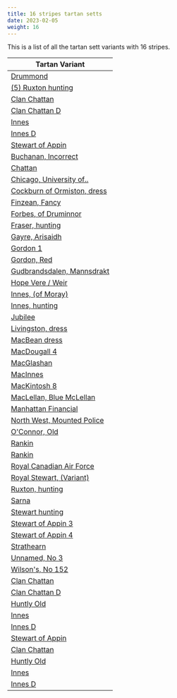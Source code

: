 ```yaml
---
title: 16 stripes tartan setts
date: 2023-02-05
weight: 16
---
```

This is a list of all the tartan sett variants with 16 stripes.

| Tartan Variant |
|---------------|
| [Drummond](/tartans/B/4/R12/B4/R6/G48/R4/G4/R4/B18/R4/BA4/R56/B4/R4/B2/R/12)||
| [(5) Ruxton hunting](/tartans/DR/32/W2/DR2/W6/DR4/DB8/DR30/W2/DR2/Y6/DB32/K2/DB4/DR16/Y2/DR/32)||
| [Clan Chattan](/tartans/N/4/Y12/R8/K8/N32/NA4/Y6/R6/K2/R6/Y6/N4/G30/N2/G4/R/120)||
| [Clan Chattan D](/tartans/N/4/Y12/R8/K8/N32/NA4/Y6/R6/K2/R6/Y6/N4/G32/N2/K4/R/120)||
| [Innes](/tartans/N/7/K24/R4/K4/R4/K4/R24/Y4/R6/DB12/R6/K4/G20/K4/R6/N/4)||
| [Innes D](/tartans/N/3/K12/R2/K2/R2/K2/R12/Y2/R3/DB6/R3/K2/G10/K2/R3/N/2)||
| [Stewart of Appin](/tartans/G/4/R4/N2/DB4/R48/G4/R4/DB16/R4/G4/R8/G48/R4/N2/DB4/R/6)||
| [Buchanan, Incorrect](/tartans/B/6/G2/K6/B6/K6/G2/B6/G2/R12/LN2/R12/B8/Y10/B2/Y10/G/2)||
| [Chattan](/tartans/R/22/K2/LN2/G8/LN2/Y2/R2/K2/R2/Y2/LN2/G8/LN2/K2/R2/Y/6)||
| [Chicago, University of..](/tartans/DR/60/K16/DR4/K4/DR6/K4/DR16/R30/DR16/K4/DR6/K4/DR4/K16/DR60/LN/6)||
| [Cockburn of Ormiston, dress](/tartans/LN/62/K4/G4/K4/G4/B16/K4/LN4/K4/B16/K4/Y4/K4/G16/K4/R/4)||
| [Finzean, Fancy](/tartans/LN/4/DR2/R108/K8/LN4/G56/Y24/R12/K4/R12/Y24/B56/K12/R12/Y16/LN/10)||
| [Forbes, of Druminnor](/tartans/B/4/T4/B16/DR8/TA4/G16/DR2/LN4/DR2/G16/DR12/B4/T4/B4/T4/B/12)||
| [Fraser, hunting](/tartans/LN/4/LT28/G14/LT2/B14/LT2/B14/LT2/G14/LT28/R4/LT28/G14/LT2/B14/LT/2)||
| [Gayre, Arisaidh](/tartans/B/40/G10/K10/LN44/B10/LN44/K4/Y4/K4/R12/G8/LN8/G6/R8/K4/Y/4)||
| [Gordon 1](/tartans/B/28/LN2/G16/LN2/DG32/BA12/LN2/B28/LN2/G28/BA12/G12/R16/DG12/R16/DG/2)||
| [Gordon, Red](/tartans/K/4/RA16/K12/RA16/G12/B12/G34/LN4/P30/LN4/B12/K28/LN4/R14/LN4/P/32)||
| [Gudbrandsdalen, Mannsdrakt](/tartans/DG/88/R4/K10/DG8/R4/K2/DG4/R20/DG4/K2/R4/DG8/K10/R4/LN2/R/88)||
| [Hope Vere / Weir](/tartans/G/38/K2/GA6/K2/G6/K18/G40/K2/Y2/K14/Y2/K2/G42/K24/G4/GA/2)||
| [Innes, (of Moray)](/tartans/BA/7/K24/R4/K4/R4/K4/R24/Y4/R6/B12/R6/K4/G20/K4/R6/LN/4)||
| [Innes, hunting](/tartans/BA/6/K36/LT6/K8/LT6/K6/LT36/Y6/LT6/B16/LT6/B6/G30/K6/LT6/LN/6)||
| [Jubilee](/tartans/B/5/G4/B10/G3/B10/G4/B5/G17/Y3/G17/B19/G3/B19/G17/R3/G/17)||
| [Livingston, dress](/tartans/B/133/LN16/K8/LN8/K2/Y4/K2/LN54/K8/LN8/K16/LN8/K16/LN16/K2/Y/12)||
| [MacBean dress](/tartans/G/20/LN8/R8/DR8/G4/DR8/R8/LN8/G20/LN8/B8/LN4/B8/LN46/K4/R/4)||
| [MacDougall 4](/tartans/RA/12/DR8/R4/RA6/G68/DR6/R4/RA8/R4/DR6/P16/B4/RA80/DR8/R4/RA/12)||
| [MacGlashan](/tartans/B/2/LN2/R12/DR10/B8/LN6/Y10/R8/DR4/R8/Y10/LN6/LT50/LN4/DR6/R/50)||
| [MacInnes](/tartans/BA/2/G12/R2/G2/R2/G2/R12/Y2/R2/B4/R2/K2/G8/K2/R4/LN/2)||
| [MacKintosh 8](/tartans/LN/8/Y16/R14/K14/N42/LN6/Y6/R10/K4/R10/Y6/LN6/G42/LN4/K6/R/188)||
| [MacLellan, Blue McLellan](/tartans/K/4/LN2/B14/K8/R2/B8/R4/B8/LN4/B8/R4/B8/R2/G14/LN2/Y/4)||
| [Manhattan Financial](/tartans/B/4/LN24/K14/NA8/K20/N4/NA5/N6/G2/NA6/N8/LN20/N18/NA5/R2/LN/48)||
| [North West, Mounted Police](/tartans/LN/4/Y14/R12/DR12/B24/LN4/Y8/R8/DR4/R8/Y8/LN4/G28/LN4/DR6/R/78)||
| [O'Connor, Old](/tartans/G/3/DB28/K4/DB4/K4/DB4/K16/G26/LN4/G24/LN4/G26/K16/G12/K24/G/5)||
| [Rankin](/tartans/B/72/G20/R4/G20/LN4/G20/R4/K20/B28/R4/B24/R6/B4/R4/B8/LN/4)||
| [Rankin](/tartans/B/72/G20/R4/G20/LN4/G20/R4/G20/K28/R4/B24/R6/B4/R4/B8/LN/4)||
| [Royal Canadian Air Force](/tartans/DR/6/B14/K2/DR4/K2/B24/K8/LN6/K4/DR2/K2/DR2/DB6/DR4/DB8/DR/4)||
| [Royal Stewart, (Variant)](/tartans/B/81/R4/B8/R8/B4/R12/LN16/K8/LN32/K16/Y6/B8/G16/R8/LN4/R/24)||
| [Ruxton, hunting](/tartans/DR/32/LN2/DR2/LN6/DR4/B8/DR30/LN2/DR2/Y6/B32/K2/B4/DR16/Y2/DR/34)||
| [Sarna](/tartans/G/14/LT4/R2/LT4/G4/LT4/R2/LT22/R10/LT4/R2/LT4/R4/LT4/R2/LT/26)||
| [Stewart hunting](/tartans/G/4/K10/G4/K10/G4/K6/G20/R4/G20/K18/G4/K18/G20/Y4/G20/K/6)||
| [Stewart of Appin 3](/tartans/G/4/R4/BA4/K4/R42/G4/R4/B12/R4/G4/R6/G38/R4/BA4/K4/R/6)||
| [Stewart of Appin 4](/tartans/G/4/R4/BA2/B4/R48/G4/R4/B16/R4/G4/R8/G48/R4/BA2/B4/R/6)||
| [Strathearn](/tartans/Y/2/R2/G12/R12/G2/Y2/G2/R12/Y16/R2/G2/R2/Y16/G12/R2/Y/2)||
| [Unnamed, No 3](/tartans/R/4/K4/R10/B10/K2/B2/K2/B10/G12/Y2/G12/R12/LN2/R2/K2/R/2)||
| [Wilson's, No 152](/tartans/G/6/K4/R24/B18/K4/B18/K32/Y6/K6/LN10/K6/G50/R26/K8/R10/LN/6)||
| [Clan Chattan](/tartans/DR/244/K8/N4/DG64/N8/LG14/DR14/K4/DR14/LG14/N8/B64/K16/DR16/LG24/N/8)||
| [Clan Chattan D](/tartans/DR/120/K4/N2/DG32/N4/LG6/DR6/K2/DR6/LG6/N4/B32/K8/DR8/LG12/N/4)||
| [Huntly Old](/tartans/K/4/DR16/K12/DR16/DG12/B12/DG34/NA4/N30/NA4/B12/K28/NA4/DRA14/NA4/N/32)||
| [Innes](/tartans/B/14/K48/DR8/K8/DR8/K8/DR48/LG8/DR12/DB24/DR12/K8/DG40/K8/DR12/N/8)||
| [Innes D](/tartans/B/6/K24/DR4/K4/DR4/K4/DR24/LG4/DR6/DB12/DR6/K4/DG20/K4/DR6/N/4)||
| [Stewart of Appin](/tartans/DG/4/DR4/B2/DB4/DR48/DG4/DR4/DB16/DR4/DG4/DR8/DG48/DR4/B2/DB4/DR/6)||
| [Clan Chattan](/tartans/DR/122/K4/N2/DG32/N4/LG7/DR7/K2/DR7/LG7/N4/B32/K8/DR8/LG12/N/4)||
| [Huntly Old](/tartans/K/2/DR8/K6/DR8/DG6/B6/DG17/NA2/N15/NA2/B6/K14/NA2/DRA7/NA2/N/16)||
| [Innes](/tartans/B/7/K24/DR4/K4/DR4/K4/DR24/LG4/DR6/DB12/DR6/K4/DG20/K4/DR6/N/4)||
| [Innes D](/tartans/B/3/K12/DR2/K2/DR2/K2/DR12/LG2/DR3/DB6/DR3/K2/DG10/K2/DR3/N/2)||
